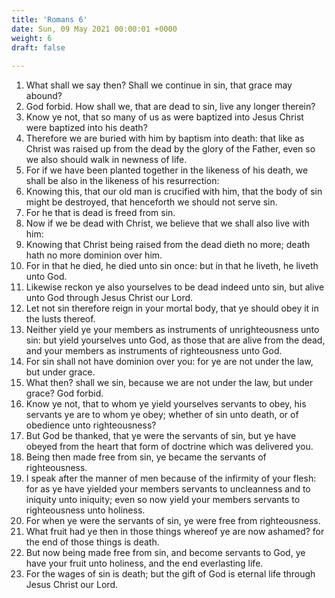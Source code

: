 ```yaml
---
title: 'Romans 6'
date: Sun, 09 May 2021 00:00:01 +0000
weight: 6
draft: false
  
---
```


1. What shall we say then? Shall we continue in sin, that grace may abound?
2. God forbid. How shall we, that are dead to sin, live any longer therein?
3. Know ye not, that so many of us as were baptized into Jesus Christ were baptized into his death?
4. Therefore we are buried with him by baptism into death: that like as Christ was raised up from the dead by the glory of the Father, even so we also should walk in newness of life.
5. For if we have been planted together in the likeness of his death, we shall be also in the likeness of his resurrection:
6. Knowing this, that our old man is crucified with him, that the body of sin might be destroyed, that henceforth we should not serve sin.
7. For he that is dead is freed from sin.
8. Now if we be dead with Christ, we believe that we shall also live with him:
9. Knowing that Christ being raised from the dead dieth no more; death hath no more dominion over him.
10. For in that he died, he died unto sin once: but in that he liveth, he liveth unto God.
11. Likewise reckon ye also yourselves to be dead indeed unto sin, but alive unto God through Jesus Christ our Lord.
12. Let not sin therefore reign in your mortal body, that ye should obey it in the lusts thereof.
13. Neither yield ye your members as instruments of unrighteousness unto sin: but yield yourselves unto God, as those that are alive from the dead, and your members as instruments of righteousness unto God.
14. For sin shall not have dominion over you: for ye are not under the law, but under grace.
15. What then? shall we sin, because we are not under the law, but under grace? God forbid.
16. Know ye not, that to whom ye yield yourselves servants to obey, his servants ye are to whom ye obey; whether of sin unto death, or of obedience unto righteousness?
17. But God be thanked, that ye were the servants of sin, but ye have obeyed from the heart that form of doctrine which was delivered you.
18. Being then made free from sin, ye became the servants of righteousness.
19. I speak after the manner of men because of the infirmity of your flesh: for as ye have yielded your members servants to uncleanness and to iniquity unto iniquity; even so now yield your members servants to righteousness unto holiness.
20. For when ye were the servants of sin, ye were free from righteousness.
21. What fruit had ye then in those things whereof ye are now ashamed? for the end of those things is death.
22. But now being made free from sin, and become servants to God, ye have your fruit unto holiness, and the end everlasting life.
23. For the wages of sin is death; but the gift of God is eternal life through Jesus Christ our Lord.
